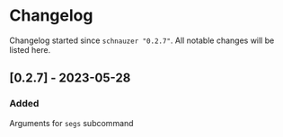# Changelog

Changelog started since `schnauzer "0.2.7"`.
All notable changes will be listed here.

## [0.2.7] - 2023-05-28
### Added
Arguments for `segs` subcommand
